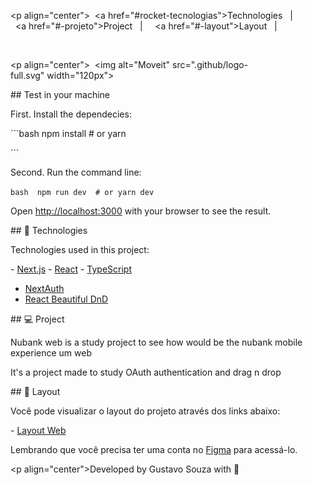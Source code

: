 
 ​<p align="center"> 
 ​  <a href="#rocket-tecnologias">Technologies</a>​&nbsp;&nbsp;&nbsp;​|​&nbsp;&nbsp;&nbsp; 
 ​  <a href="#-projeto">Project</a>​&nbsp;&nbsp;&nbsp;​|​&nbsp;&nbsp;&nbsp; 
 ​  <a href="#-layout">Layout</a>​&nbsp;&nbsp;&nbsp;​|​&nbsp;&nbsp;&nbsp; 
 ​</p> 
  
 ​<br> 
  
 ​<p align="center"> 
 ​  <img alt="Moveit" src=".github/logo-full.svg" width="120px"> 
 ​</p>
 ​##​ ​Test in your machine
  
 ​First. Install the dependecies: 
  
 ​```bash 
 ​npm install 
 ​#​ or
 ​yarn 
  
 ​``` 
  
 ​Second. Run the command line: 
  
 ​```bash 
 ​npm run dev 
 ​#​ or
 ​yarn dev 
 ​``` 
  
 ​Open [​http://localhost:3000​](http://localhost:3000) with your browser to see the result. 
  
 ​##​ ​🚀 Technologies
  
 ​Technologies used in this project: 
  
 ​-​ [​Next.js​](https://nextjs.org/) 
 ​-​ [​React​](https://reactjs.org) 
 ​-​ [​TypeScript​](https://www.typescriptlang.org/)
 - [NextAuth](https://next-auth.js.org/) 
 - [React Beautiful DnD](https://github.com/atlassian/react-beautiful-dnd)
  
 ​##​ ​💻 Project 
  
 ​Nubank web is a study project to see how would be the nubank mobile experience um web

 It's a project made to study OAuth authentication and drag n drop
  
 ​##​ ​🔖 Layout 
  
 ​Você pode visualizar o layout do projeto através dos links abaixo: 
  
 ​-​ [​Layout Web​](https://www.figma.com/file/ge20pu3ofMOKoliUyKx1Nl/Move.it-1.0)  
  
 ​Lembrando que você precisa ter uma conta no [​Figma​](http://figma.com/) para acessá-lo. 
  
 ​<p align="center">Developed by Gustavo Souza with 💚</p>

